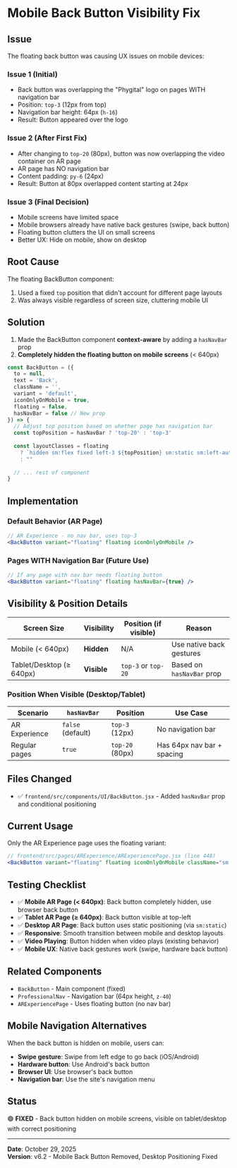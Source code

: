 # Mobile Back Button Visibility Fix

## Issue
The floating back button was causing UX issues on mobile devices:

### Issue 1 (Initial)
- Back button was overlapping the "Phygital" logo on pages WITH navigation bar
- Position: `top-3` (12px from top)
- Navigation bar height: 64px (`h-16`)
- Result: Button appeared over the logo

### Issue 2 (After First Fix)  
- After changing to `top-20` (80px), button was now overlapping the video container on AR page
- AR page has NO navigation bar
- Content padding: `py-6` (24px)
- Result: Button at 80px overlapped content starting at 24px

### Issue 3 (Final Decision)
- Mobile screens have limited space
- Mobile browsers already have native back gestures (swipe, back button)
- Floating button clutters the UI on small screens
- Better UX: Hide on mobile, show on desktop

## Root Cause
The floating BackButton component:
1. Used a fixed `top` position that didn't account for different page layouts
2. Was always visible regardless of screen size, cluttering mobile UI

## Solution
1. Made the BackButton component **context-aware** by adding a `hasNavBar` prop
2. **Completely hidden the floating button on mobile screens** (< 640px)

```jsx
const BackButton = ({ 
  to = null, 
  text = 'Back', 
  className = '',
  variant = 'default',
  iconOnlyOnMobile = true,
  floating = false,
  hasNavBar = false // New prop
}) => {
  // Adjust top position based on whether page has navigation bar
  const topPosition = hasNavBar ? 'top-20' : 'top-3'
  
  const layoutClasses = floating
    ? `hidden sm:flex fixed left-3 ${topPosition} sm:static sm:left-auto sm:top-auto z-50`
    : ""
  
  // ... rest of component
}
```

## Implementation

### Default Behavior (AR Page)
```jsx
// AR Experience - no nav bar, uses top-3
<BackButton variant="floating" floating iconOnlyOnMobile />
```

### Pages WITH Navigation Bar (Future Use)
```jsx
// If any page with nav bar needs floating button
<BackButton variant="floating" floating hasNavBar={true} />
```

## Visibility & Position Details

| Screen Size | Visibility | Position (if visible) | Reason |
|-------------|-----------|----------------------|---------|
| Mobile (< 640px) | **Hidden** | N/A | Use native back gestures |
| Tablet/Desktop (≥ 640px) | **Visible** | `top-3` or `top-20` | Based on `hasNavBar` prop |

### Position When Visible (Desktop/Tablet)

| Scenario | `hasNavBar` | Position | Use Case |
|----------|------------|----------|----------|
| AR Experience | `false` (default) | `top-3` (12px) | No navigation bar |
| Regular pages | `true` | `top-20` (80px) | Has 64px nav bar + spacing |

## Files Changed
- ✅ `frontend/src/components/UI/BackButton.jsx` - Added `hasNavBar` prop and conditional positioning

## Current Usage
Only the AR Experience page uses the floating variant:
```jsx
// frontend/src/pages/ARExperience/ARExperiencePage.jsx (line 448)
<BackButton variant="floating" floating iconOnlyOnMobile className="sm:ml-4 sm:mt-4" />
```

## Testing Checklist
- ✅ **Mobile AR Page (< 640px)**: Back button completely hidden, use browser back button
- ✅ **Tablet AR Page (≥ 640px)**: Back button visible at top-left
- ✅ **Desktop AR Page**: Back button uses static positioning (via `sm:static`)
- ✅ **Responsive**: Smooth transition between mobile and desktop layouts
- ✅ **Video Playing**: Button hidden when video plays (existing behavior)
- ✅ **Mobile UX**: Native back gestures work (swipe, hardware back button)

## Related Components
- `BackButton` - Main component (fixed)
- `ProfessionalNav` - Navigation bar (64px height, `z-40`)
- `ARExperiencePage` - Uses floating button (no nav bar)

## Mobile Navigation Alternatives
When the back button is hidden on mobile, users can:
- **Swipe gesture**: Swipe from left edge to go back (iOS/Android)
- **Hardware button**: Use Android's back button
- **Browser UI**: Use browser's back button
- **Navigation bar**: Use the site's navigation menu

## Status
🟢 **FIXED** - Back button hidden on mobile screens, visible on tablet/desktop with correct positioning

---

**Date**: October 29, 2025  
**Version**: v6.2 - Mobile Back Button Removed, Desktop Positioning Fixed

